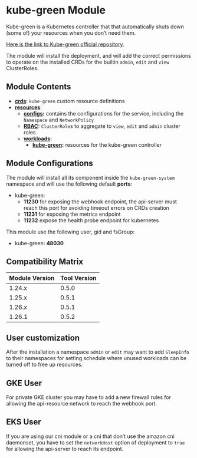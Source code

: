 # kube-green Module

Kube-green is a Kubernetes controller that that automatically shuts down (some of) your resources when you
don’t need them.

[Here is the link to Kube-green official repository].

The module will install the deployment, and will add the correct permissions to operate
on the installed CRDs for the builtin `admin`, `edit` and `view` ClusterRoles.

## Module Contents

- **[crds](./base/crds)**: `kube-green` custom resource definitions
- **[resources](./base/resources)**:
  - **[configs](./base/resources/configs):** contains the configurations for the service, including the `Namespace` and
			`NetworkPolicy`
  - **[RBAC](./base/resources/rbac):** `ClusterRole`s to aggregate to `view`, `edit` and `admin`
			cluster roles
  - **[workloads](./base/resources/workloads):**
    - **[kube-green](./base/resources/workloads/kube-green):** resources for the kube-green controller

## Module Configurations

The module will install all its component inside the `kube-green-system` namespace and will use the following
default **ports**:

- kube-green:
  - **11230** for exposing the webhook endpoint, the api-server must reach this port for avoiding timeout errors on
		CRDs creation
  - **11231** for exposing the metrics endpoint
  - **11232** expose the health probe endpoint for kubernetes

This module use the following user, gid and fsGroup:

- kube-green: **48030**

## Compatibility Matrix

| Module Version | Tool Version   |
|----------------|----------------|
| 1.24.x         | 0.5.0          |
| 1.25.x         | 0.5.1          |
| 1.26.x         | 0.5.1          |
| 1.26.1         | 0.5.2          |

## User customization

After the installation a namespace `admin` or `edit` may want to add `SleepInfo` to their namespaces for setting
schedule where unused workloads can be turned off to free up resources.

## GKE User

For private GKE cluster you may have to add a new firewall rules for allowing the api-resource network to
reach the webhook port.

## EKS User

If you are using our cni module or a cni that don’t use the amazon cni daemonset, you have to set the `networkHost`
option of deployment to `true` for allowing the api-server to reach its endpoint.

[Here is the link to Kube-green official repository]: https://github.com/kube-green/kube-green "kube-green GitHub Reository"
